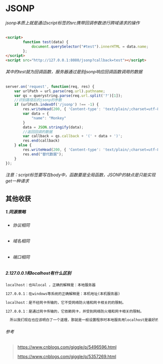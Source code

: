# JSONP

###### jsonp本质上就是通过script标签的src携带回调参数进行跨域请求的操作

```html
<script>
        function test(data) {
            document.querySelector("#test").innerHTML = data.name;
        };
</script>
<script src="http://127.0.0.1:8080/jsonp?callback=test"></script>
```

###### 其中的test就为回调函数，服务器通过是别jsonp响应回调函数调用的数据

```js
server.on('request', function(req, res) {
    var urlPath = url.parse(req.url).pathname;
    var qs = querystring.parse(req.url.split('?')[1]);
    //识别路径后的jsonp的参数
    if (urlPath.indexOf('/jsonp') !== -1) {
        res.writeHead(200, { 'Content-type': 'text/plain/;charset=utf-8' });
        var data = {
            "name": "Monkey"
        }
        data = JSON.stringify(data);
        //返回回调的数据
        var callback = qs.callback + '(' + data + ')';
        res.end(callback)
    } else {
        res.writeHead(200, { 'Content-type': 'text/plain/;charset=utf-8' });
        res.end("替代数据");
    }
});
```

###### 注意：script标签要写在body中，函数要是全局函数，JSONP的缺点是只能实现get一种请求

## 其他收获

##### 1.同源策略

* ###### 协议相同

* ###### 域名相同

* ###### 端口相同

##### 2.127.0.0.1和localhost有什么区别

```md
localhost：也叫local ，正确的解释是：本地服务器

127.0.0.1：在windows等系统的正确解释是：本机地址(本机服务器)

localhost：是不经网卡传输的，它不受网络防火墙和网卡相关的的限制。

127.0.0.1：是通过网卡传输的，它依赖网卡，并受到网络防火墙和网卡相关的限制。

  所以我们现在也应该明白了一个道理，那就是一般设置程序时本地服务用localhost是最好的，localhost不会解析成IP，也不会占用网卡、网络资源
```

###### 参考

> https://www.cnblogs.com/giggle/p/5496596.html  
>
> https://www.cnblogs.com/giggle/p/5357269.html
